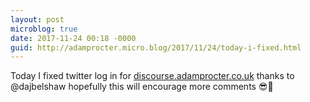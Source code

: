 ```yaml
---
layout: post
microblog: true
date: 2017-11-24 00:18 -0000
guid: http://adamprocter.micro.blog/2017/11/24/today-i-fixed.html
---
```

Today I fixed twitter log in for [discourse.adamprocter.co.uk](http://discourse.adamprocter.co.uk) thanks to @dajbelshaw hopefully this will encourage more comments 😎🧐

